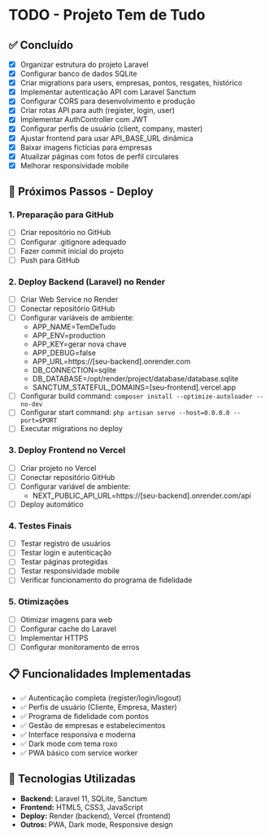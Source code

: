# TODO - Projeto Tem de Tudo

## ✅ Concluído
- [x] Organizar estrutura do projeto Laravel
- [x] Configurar banco de dados SQLite
- [x] Criar migrations para users, empresas, pontos, resgates, histórico
- [x] Implementar autenticação API com Laravel Sanctum
- [x] Configurar CORS para desenvolvimento e produção
- [x] Criar rotas API para auth (register, login, user)
- [x] Implementar AuthController com JWT
- [x] Configurar perfis de usuário (client, company, master)
- [x] Ajustar frontend para usar API_BASE_URL dinâmica
- [x] Baixar imagens fictícias para empresas
- [x] Atualizar páginas com fotos de perfil circulares
- [x] Melhorar responsividade mobile

## 🚀 Próximos Passos - Deploy

### 1. Preparação para GitHub
- [ ] Criar repositório no GitHub
- [ ] Configurar .gitignore adequado
- [ ] Fazer commit inicial do projeto
- [ ] Push para GitHub

### 2. Deploy Backend (Laravel) no Render
- [ ] Criar Web Service no Render
- [ ] Conectar repositório GitHub
- [ ] Configurar variáveis de ambiente:
  - APP_NAME=TemDeTudo
  - APP_ENV=production
  - APP_KEY=gerar nova chave
  - APP_DEBUG=false
  - APP_URL=https://[seu-backend].onrender.com
  - DB_CONNECTION=sqlite
  - DB_DATABASE=/opt/render/project/database/database.sqlite
  - SANCTUM_STATEFUL_DOMAINS=[seu-frontend].vercel.app
- [ ] Configurar build command: `composer install --optimize-autoloader --no-dev`
- [ ] Configurar start command: `php artisan serve --host=0.0.0.0 --port=$PORT`
- [ ] Executar migrations no deploy

### 3. Deploy Frontend no Vercel
- [ ] Criar projeto no Vercel
- [ ] Conectar repositório GitHub
- [ ] Configurar variável de ambiente:
  - NEXT_PUBLIC_API_URL=https://[seu-backend].onrender.com/api
- [ ] Deploy automático

### 4. Testes Finais
- [ ] Testar registro de usuários
- [ ] Testar login e autenticação
- [ ] Testar páginas protegidas
- [ ] Testar responsividade mobile
- [ ] Verificar funcionamento do programa de fidelidade

### 5. Otimizações
- [ ] Otimizar imagens para web
- [ ] Configurar cache do Laravel
- [ ] Implementar HTTPS
- [ ] Configurar monitoramento de erros

## 📋 Funcionalidades Implementadas
- ✅ Autenticação completa (register/login/logout)
- ✅ Perfis de usuário (Cliente, Empresa, Master)
- ✅ Programa de fidelidade com pontos
- ✅ Gestão de empresas e estabelecimentos
- ✅ Interface responsiva e moderna
- ✅ Dark mode com tema roxo
- ✅ PWA básico com service worker

## 🔧 Tecnologias Utilizadas
- **Backend:** Laravel 11, SQLite, Sanctum
- **Frontend:** HTML5, CSS3, JavaScript
- **Deploy:** Render (backend), Vercel (frontend)
- **Outros:** PWA, Dark mode, Responsive design
